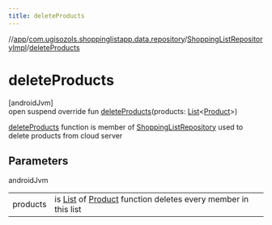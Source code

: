 ```yaml
---
title: deleteProducts
---
```

//[app](../../../index.html)/[com.ugisozols.shoppinglistapp.data.repository](../index.html)/[ShoppingListRepositoryImpl](index.html)/[deleteProducts](delete-products.html)



# deleteProducts



[androidJvm]\
open suspend override fun [deleteProducts](delete-products.html)(products: [List](https://kotlinlang.org/api/latest/jvm/stdlib/kotlin.collections/-list/index.html)&lt;[Product](../../com.ugisozols.shoppinglistapp.domain.models/-product/index.html)&gt;)



[deleteProducts](delete-products.html) function is member of [ShoppingListRepository](../../com.ugisozols.shoppinglistapp.domain.repository/-shopping-list-repository/index.html) used to delete products from cloud server



## Parameters


androidJvm

| | |
|---|---|
| products | is [List](https://kotlinlang.org/api/latest/jvm/stdlib/kotlin.collections/-list/index.html) of [Product](../../com.ugisozols.shoppinglistapp.domain.models/-product/index.html) function deletes every member in this list |




